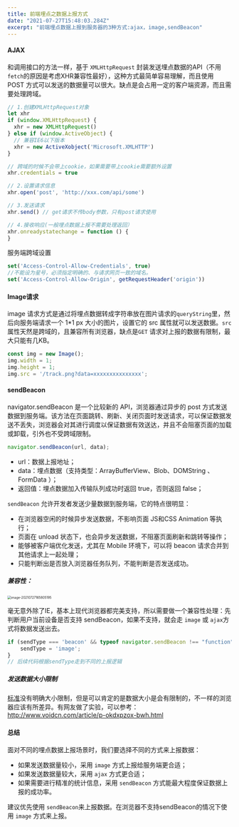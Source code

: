 ```yaml
---
title: 前端埋点之数据上报方式
date: "2021-07-27T15:48:03.284Z"
excerpt: "前端埋点数据上报到服务器的3种方式:ajax，image,sendBeacon"
---
```




#### AJAX

和调用接口的方法一样，基于 `XMLHttpRequest` 封装发送埋点数据的API（不用`fetch`的原因是考虑XHR兼容性最好），这种方式最简单容易理解，而且使用 POST 方式可以发送的数据量可以很大。缺点是会占用一定的客户端资源，而且需要处理跨域。

```javascript
// 1.创建XMLHttpRequest对象
let xhr
if (window.XMLHttpRequest) {
  xhr = new XMLHttpRequest()
} else if (window.ActiveObject) {
  // 兼容IE6以下版本
  xhr = new ActiveXobject('Microsoft.XMLHTTP')
}

// 跨域的时候不会带上cookie，如果需要带上cookie需要额外设置
xhr.credentials = true

// 2.设置请求信息
xhr.open('post', 'http://xxx.com/api/some')

// 3.发送请求
xhr.send() // get请求不传body参数，只有post请求使用

// 4.接收响应(一般埋点数据上报不需要处理返回）
xhr.onreadystatechange = function () {
}
```

服务端跨域设置

```javascript
set('Access-Control-Allow-Credentials', true)
//不能设为星号，必须指定明确的、与请求网页一致的域名。
set('Access-Control-Allow-Origin', getRequestHeader('origin'))
```



#### Image请求

image 请求方式是通过将埋点数据转成字符串放在图片请求的`queryString`里，然后向服务端请求一个 1*1 px 大小的图片，设置它的 src 属性就可以发送数据。`src`属性天然是跨域的，且兼容所有浏览器，缺点是`GET`  请求对上报的数据有限制，最大只能有几KB。

```javascript
const img = new Image();
img.width = 1;
img.height = 1;
img.src = '/track.png?data=xxxxxxxxxxxxxxx';
```



#### sendBeacon

navigator.sendBeacon 是一个比较新的 API，浏览器通过异步的 post 方式发送数据到服务端。该方法在页面跳转、刷新、关闭页面时发送请求，可以保证数据发送不丢失，浏览器会对其进行调度以保证数据有效送达，并且不会阻塞页面的加载或卸载，引外也不受跨域限制。

```javascript
navigator.sendBeacon(url, data);
```

- url：数据上报地址；
- data：埋点数据（支持类型：ArrayBufferView、Blob、DOMString 、 FormData ）；
- 返回值：埋点数据加入传输队列成功时返回 true，否则返回 false；

`sendBeacon` 允许开发者发送少量数据到服务端，它的特点很明显：

- 在浏览器空闲的时候异步发送数据，不影响页面 JS和CSS Animation 等执行；
- 页面在 unload 状态下，也会异步发送数据，不阻塞页面刷新和跳转等操作；
- 能够被客户端优化发送，尤其在 Mobile 环境下，可以将 beacon 请求合并到其他请求上一起处理；
- 只能判断出是否放入浏览器任务队列，不能判断是否发送成功。



##### 兼容性：

 <img src="https://obs-1d2f.oss-cn-hangzhou.aliyuncs.com/images/image-20210727165805195.png" alt="image-20210727165805195" style="zoom:50%;" />

毫无意外除了IE，基本上现代浏览器都完美支持，所以需要做一个兼容性处理：先判断用户当前设备是否支持 sendBeacon，如果不支持，就会走 `image` 或 `ajax`方式将数据发送出去。

```javascript
if (sendType === 'beacon' && typeof navigator.sendBeacon !== "function") {
    sendType = 'image';
}
// 后续代码根据sendType走到不同的上报逻辑
```



##### 发送数据大小限制

[标准](https://www.w3.org/TR/beacon/)没有明确大小限制，但是可以肯定的是数据大小是会有限制的，不一样的浏览器应该有所差异。有网友做了实验，可以参考：http://www.voidcn.com/article/p-okdxpzox-bwh.html



#### 总结

面对不同的埋点数据上报场景时，我们要选择不同的方式来上报数据：

- 如果发送数据量较小，采用 `image` 方式上报给服务端更合适；
- 如果发送数据量较大，采用 `ajax` 方式更合适；
- 如果需要进行精准的统计信息，采用 `sendBeacon` 方式能最大程度保证数据上报的成功率。

建议优先使用 `sendBeacon`来上报数据。在浏览器不支持sendBeacon的情况下使用 `image` 方式来上报。

